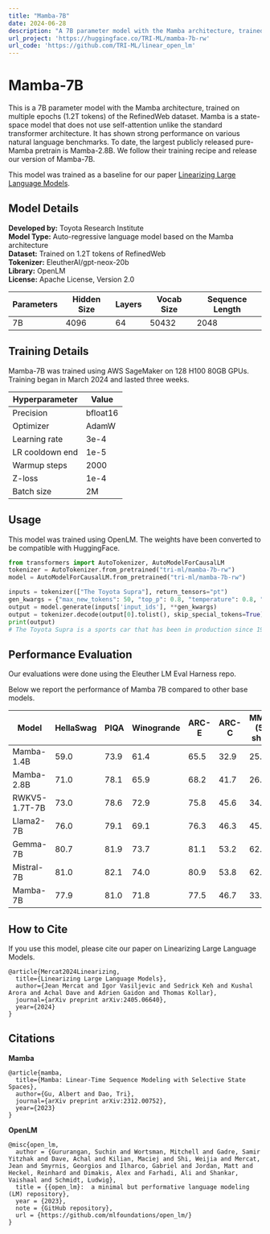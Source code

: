 ```yaml
---
title: "Mamba-7B"
date: 2024-06-28
description: "A 7B parameter model with the Mamba architecture, trained on the RefinedWeb dataset."
url_project: 'https://huggingface.co/TRI-ML/mamba-7b-rw'
url_code: 'https://github.com/TRI-ML/linear_open_lm'
---
```


# Mamba-7B

This is a 7B parameter model with the Mamba architecture, trained on multiple epochs (1.2T tokens) of the RefinedWeb dataset. Mamba is a state-space model that does not use self-attention unlike the standard transformer architecture. It has shown strong performance on various natural language benchmarks. To date, the largest publicly released pure-Mamba pretrain is Mamba-2.8B. We follow their training recipe and release our version of Mamba-7B.

This model was trained as a baseline for our paper [Linearizing Large Language Models](https://arxiv.org/abs/2405.06640).

## Model Details

**Developed by:** Toyota Research Institute  
**Model Type:** Auto-regressive language model based on the Mamba architecture  
**Dataset:** Trained on 1.2T tokens of RefinedWeb  
**Tokenizer:** EleutherAI/gpt-neox-20b  
**Library:** OpenLM  
**License:** Apache License, Version 2.0  

| Parameters | Hidden Size | Layers | Vocab Size | Sequence Length |
|------------|-------------|--------|------------|-----------------|
| 7B         | 4096        | 64     | 50432      | 2048            |

## Training Details

Mamba-7B was trained using AWS SageMaker on 128 H100 80GB GPUs. Training began in March 2024 and lasted three weeks.

| Hyperparameter  | Value  |
|-----------------|--------|
| Precision       | bfloat16 |
| Optimizer       | AdamW  |
| Learning rate   | 3e-4   |
| LR cooldown end | 1e-5   |
| Warmup steps    | 2000   |
| Z-loss          | 1e-4   |
| Batch size      | 2M     |

## Usage

This model was trained using OpenLM. The weights have been converted to be compatible with HuggingFace.

```python
from transformers import AutoTokenizer, AutoModelForCausalLM
tokenizer = AutoTokenizer.from_pretrained("tri-ml/mamba-7b-rw")
model = AutoModelForCausalLM.from_pretrained("tri-ml/mamba-7b-rw")

inputs = tokenizer(["The Toyota Supra"], return_tensors="pt")
gen_kwargs = {"max_new_tokens": 50, "top_p": 0.8, "temperature": 0.8, "do_sample": True, "repetition_penalty": 1.1}
output = model.generate(inputs['input_ids'], **gen_kwargs)
output = tokenizer.decode(output[0].tolist(), skip_special_tokens=True)
print(output)
# The Toyota Supra is a sports car that has been in production since 1978. The car was discontinued in 2002, but it has recently been revived and will be available again in 2020. The Supra has always been known for its powerful engines and agile handling.
```

## Performance Evaluation

Our evaluations were done using the Eleuther LM Eval Harness repo.

Below we report the performance of Mamba 7B compared to other base models.

| Model              | HellaSwag | PIQA  | Winogrande | ARC-E | ARC-C | MMLU (5-shot) |
|--------------------|-----------|-------|------------|-------|-------|---------------|
| Mamba-1.4B         | 59.0      | 73.9  | 61.4       | 65.5  | 32.9  | 25.2          |
| Mamba-2.8B         | 71.0      | 78.1  | 65.9       | 68.2  | 41.7  | 26.2          |
| RWKV5-1.7T-7B      | 73.0      | 78.6  | 72.9       | 75.8  | 45.6  | 34.9          |
| Llama2-7B          | 76.0      | 79.1  | 69.1       | 76.3  | 46.3  | 45.9          |
| Gemma-7B           | 80.7      | 81.9  | 73.7       | 81.1  | 53.2  | 62.9          |
| Mistral-7B         | 81.0      | 82.1  | 74.0       | 80.9  | 53.8  | 62.4          |
| Mamba-7B           | 77.9      | 81.0  | 71.8       | 77.5  | 46.7  | 33.3          |

## How to Cite

If you use this model, please cite our paper on Linearizing Large Language Models.

```
@article{Mercat2024Linearizing,
  title={Linearizing Large Language Models},
  author={Jean Mercat and Igor Vasiljevic and Sedrick Keh and Kushal Arora and Achal Dave and Adrien Gaidon and Thomas Kollar},
  journal={arXiv preprint arXiv:2405.06640},
  year={2024}
}
```

## Citations

**Mamba**

```
@article{mamba,
  title={Mamba: Linear-Time Sequence Modeling with Selective State Spaces},
  author={Gu, Albert and Dao, Tri},
  journal={arXiv preprint arXiv:2312.00752},
  year={2023}
}
```

**OpenLM**

```
@misc{open_lm,
  author = {Gururangan, Suchin and Wortsman, Mitchell and Gadre, Samir Yitzhak and Dave, Achal and Kilian, Maciej and Shi, Weijia and Mercat, Jean and Smyrnis, Georgios and Ilharco, Gabriel and Jordan, Matt and Heckel, Reinhard and Dimakis, Alex and Farhadi, Ali and Shankar, Vaishaal and Schmidt, Ludwig},
  title = {{open_lm}:  a minimal but performative language modeling (LM) repository},
  year = {2023},
  note = {GitHub repository},
  url = {https://github.com/mlfoundations/open_lm/}
}
```